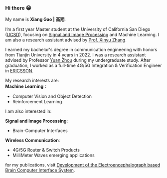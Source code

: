 ### Hi there 😁


My name is **Xiang Gao | 高翔**.



I’m a first year Master student at the University of California San Diego ([UCSD](https://ucsd.edu/)), focusing on [Signal and Image Processing](https://www.ece.ucsd.edu/faculty-research/ece-research-areas/signal-image-processing) and Machine Learning. I am also a research assistant advised by [Prof. Xinyu Zhang](http://xyzhang.ucsd.edu/).

I earned my bachelor's degree in communication engineering with honors from Tianjin University in 4 years in 2022. I was a research assistant advised by Professor [Yuan Zhou](https://seea.tju.edu.cn/info/1015/1605.htm) during my undergraduate study. After graduation, I worked as a full-time 4G/5G Integration & Verification Engineer in [ERICSSON](https://www.ericsson.com/en/about-us/company-facts/ericsson-worldwide/china).

My research interests are:\
**Machine Learning**：
* Computer Vision and Object Detection
* Reinforcement Learning

I am also interested in:

**Signal and Image Processing**:
* Brain-Computer Interfaces

**Wireless Communication**:
* 4G/5G Router & Switch Products
* MilliMeter Waves emerging applications


for my publications, visit [Development of the Electroencephalograph based Brain Computer Interface System](https://iopscience.iop.org/article/10.1088/1742-6596/2078/1/012079/meta).
